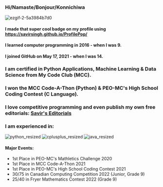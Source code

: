 ### Hi/Namaste/Bonjour/Konnichiwa
![ezgif-2-5a3984b7d0](https://user-images.githubusercontent.com/84334654/181835988-18dc3331-2e92-4af2-85f6-be1bceea7780.gif)

#### I made that super cool badge on my profile using https://savirsingh.github.io/ProfilePop/

#### I learned computer programming in 2016 - when I was 9.

#### I joined GitHub on May 17, 2021 - when I was 14.

### I am certified in Python Applications, Machine Learning & Data Science from My Code Club (MCC).

### I won the MCC Code-A-Thon (Python) & PEO-MC's High School Coding Contest (C Language).

### I love competitive programming and even publish my own free editorials: [Savir's Editorials](https://savirsingh.github.io/editorials/)

### I am experienced in:
![python_resized](https://user-images.githubusercontent.com/84334654/186487739-c12c8c63-6877-46f2-83a4-f37aacf5466f.gif)
![cplusplus_resized](https://user-images.githubusercontent.com/84334654/186487758-b344bff7-92f9-4f0f-99aa-67dab80ed664.gif)
![java_resized](https://user-images.githubusercontent.com/84334654/186487786-34c71f4a-1be7-4335-b51c-6021a03fb308.gif)

#### Major Events:
- 1st Place in PEO-MC's Mathletics Challenge 2020
- 1st Place in MCC Code-A-Thon 2021
- 1st Place in PEO-MC's High School Coding Contest 2021
- 30/75 in Canadian Computing Competition 2022 (Junior, Grade 9)
- 25/40 in Fryer Mathematics Contest 2022 (Grade 9)


